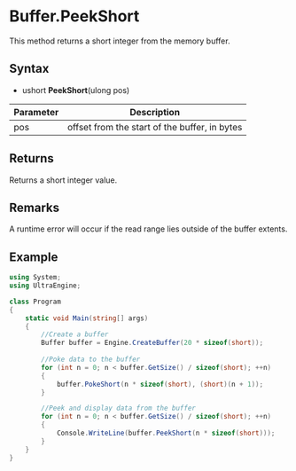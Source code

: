 # Buffer.PeekShort
This method returns a short integer from the memory buffer.

## Syntax
- ushort **PeekShort**(ulong pos)

| Parameter | Description |
| ----- | ----- |
| pos | offset from the start of the buffer, in bytes |

## Returns
Returns a short integer value.

## Remarks
A runtime error will occur if the read range lies outside of the buffer extents.

## Example
```csharp
using System;
using UltraEngine;

class Program
{
    static void Main(string[] args)
    {
        //Create a buffer
        Buffer buffer = Engine.CreateBuffer(20 * sizeof(short));
        
        //Poke data to the buffer
        for (int n = 0; n < buffer.GetSize() / sizeof(short); ++n)
        {
            buffer.PokeShort(n * sizeof(short), (short)(n + 1));
        }

        //Peek and display data from the buffer
        for (int n = 0; n < buffer.GetSize() / sizeof(short); ++n)
        {
            Console.WriteLine(buffer.PeekShort(n * sizeof(short)));
        }
    }
}
```